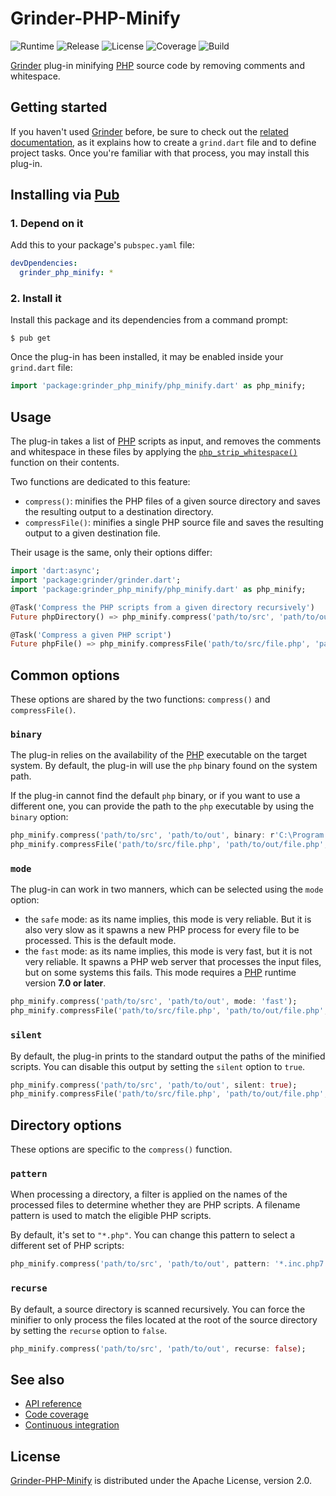 # Grinder-PHP-Minify
![Runtime](https://img.shields.io/badge/dart-%3E%3D1.23-brightgreen.svg) ![Release](https://img.shields.io/pub/v/grinder_php_minify.svg) ![License](https://img.shields.io/badge/license-Apache--2.0-blue.svg) ![Coverage](https://coveralls.io/repos/github/cedx/grinder-php-minify/badge.svg) ![Build](https://travis-ci.org/cedx/grinder-php-minify.svg)

[Grinder](https://google.github.io/grinder.dart) plug-in minifying [PHP](https://secure.php.net) source code by removing comments and whitespace.

## Getting started
If you haven't used [Grinder](https://github.com/google/grinder.dart) before, be sure to check out the [related documentation](https://google.github.io/grinder.dart), as it explains how to create a `grind.dart` file and to define project tasks. Once you're familiar with that process, you may install this plug-in.

## Installing via [Pub](https://pub.dartlang.org)

### 1. Depend on it
Add this to your package's `pubspec.yaml` file:

```yaml
devDpendencies:
  grinder_php_minify: *
```

### 2. Install it
Install this package and its dependencies from a command prompt:

```shell
$ pub get
```

Once the plug-in has been installed, it may be enabled inside your `grind.dart` file:

```dart
import 'package:grinder_php_minify/php_minify.dart' as php_minify;
```

## Usage
The plug-in takes a list of [PHP](https://secure.php.net) scripts as input, and removes the comments and whitespace in these files by applying the [`php_strip_whitespace()`](https://secure.php.net/manual/en/function.php-strip-whitespace.php) function on their contents.

Two functions are dedicated to this feature:
- `compress()`: minifies the PHP files of a given source directory and saves the resulting output to a destination directory.
- `compressFile()`: minifies a single PHP source file and saves the resulting output to a given destination file.

Their usage is the same, only their options differ:

```dart
import 'dart:async';
import 'package:grinder/grinder.dart';
import 'package:grinder_php_minify/php_minify.dart' as php_minify;

@Task('Compress the PHP scripts from a given directory recursively')
Future phpDirectory() => php_minify.compress('path/to/src', 'path/to/out');

@Task('Compress a given PHP script')
Future phpFile() => php_minify.compressFile('path/to/src/file.php', 'path/to/out/file.php');
```

## Common options
These options are shared by the two functions: `compress()` and `compressFile()`.

### `binary`
The plug-in relies on the availability of the [PHP](https://secure.php.net) executable on the target system. By default, the plug-in will use the `php` binary found on the system path.

If the plug-in cannot find the default `php` binary, or if you want to use a different one, you can provide the path to the `php` executable by using the `binary` option:

```dart
php_minify.compress('path/to/src', 'path/to/out', binary: r'C:\Program Files\PHP\php.exe');
php_minify.compressFile('path/to/src/file.php', 'path/to/out/file.php', binary: r'C:\Program Files\PHP\php.exe');
```

### `mode`
The plug-in can work in two manners, which can be selected using the `mode` option:

- the `safe` mode: as its name implies, this mode is very reliable. But it is also very slow as it spawns a new PHP process for every file to be processed. This is the default mode.
- the `fast` mode: as its name implies, this mode is very fast, but it is not very reliable. It spawns a PHP web server that processes the input files, but on some systems this fails. This mode requires a [PHP](https://secure.php.net) runtime version **7.0 or later**.

```dart
php_minify.compress('path/to/src', 'path/to/out', mode: 'fast');
php_minify.compressFile('path/to/src/file.php', 'path/to/out/file.php', mode: 'fast');
```

### `silent`
By default, the plug-in prints to the standard output the paths of the minified scripts. You can disable this output by setting the `silent` option to `true`.

```dart
php_minify.compress('path/to/src', 'path/to/out', silent: true);
php_minify.compressFile('path/to/src/file.php', 'path/to/out/file.php', silent: true);
```

## Directory options
These options are specific to the `compress()` function.

### `pattern`
When processing a directory, a filter is applied on the names of the processed files to determine whether they are PHP scripts. A filename pattern is used to match the eligible PHP scripts.

By default, it's set to `"*.php"`. You can change this pattern to select a different set of PHP scripts:

```dart
php_minify.compress('path/to/src', 'path/to/out', pattern: '*.inc.php7');
```

### `recurse`
By default, a source directory is scanned recursively. You can force the minifier to only process the files located at the root of the source directory by setting the `recurse` option to `false`.

```dart
php_minify.compress('path/to/src', 'path/to/out', recurse: false);
```

## See also
- [API reference](https://cedx.github.io/grinder-php-minify)
- [Code coverage](https://coveralls.io/github/cedx/grinder-php-minify)
- [Continuous integration](https://travis-ci.org/cedx/grinder-php-minify)

## License
[Grinder-PHP-Minify](https://github.com/cedx/grinder-php-minify) is distributed under the Apache License, version 2.0.
